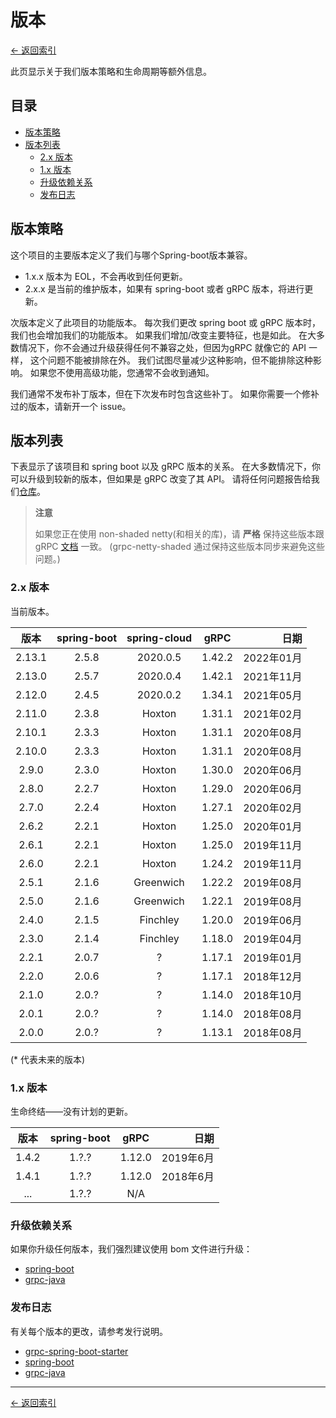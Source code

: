 # 版本

[<- 返回索引](index.md)

此页显示关于我们版本策略和生命周期等额外信息。

## 目录 <!-- omit in toc -->

- [版本策略](#versioning-policy)
- [版本列表](#version-table)
  - [2.x 版本](#version-2x)
  - [1.x 版本](#version-1x)
  - [升级依赖关系](#upgrading-dependencies)
  - [发布日志](#release-notes)

## 版本策略

这个项目的主要版本定义了我们与哪个Spring-boot版本兼容。

- 1.x.x  版本为 EOL，不会再收到任何更新。
- 2.x.x 是当前的维护版本，如果有 spring-boot 或者 gRPC 版本，将进行更新。

次版本定义了此项目的功能版本。 每次我们更改 spring boot 或 gRPC 版本时，我们也会增加我们的功能版本。 如果我们增加/改变主要特征，也是如此。 在大多数情况下，你不会通过升级获得任何不兼容之处，但因为gRPC 就像它的 API 一样， 这个问题不能被排除在外。 我们试图尽量减少这种影响，但不能排除这种影响。 如果您不使用高级功能，您通常不会收到通知。

我们通常不发布补丁版本，但在下次发布时包含这些补丁。 如果你需要一个修补过的版本，请新开一个 issue。

## 版本列表

下表显示了该项目和 spring boot 以及 gRPC 版本的关系。 在大多数情况下，你可以升级到较新的版本，但如果是 gRPC 改变了其 API。 请将任何问题报告给我们[仓库](https://github.com/yidongnan/grpc-spring-boot-starter/issues)。

> **注意**
>
> 如果您正在使用 non-shaded netty(和相关的库)，请 **严格** 保持这些版本跟 gRPC [文档](https://github.com/grpc/grpc-java/blob/master/SECURITY.md#netty) 一致。 (grpc-netty-shaded 通过保持这些版本同步来避免这些问题。)

### 2.x 版本

当前版本。

|   版本    | spring-boot | spring-cloud |  gRPC  |       日期  |
|:---------:|:-----------:|:-----------:|:------:| ----------:|
|   2.13.1  |    2.5.8    |   2020.0.5  | 1.42.2 |  2022年01月 |
|   2.13.0  |    2.5.7    |   2020.0.4  | 1.42.1 |  2021年11月 |
|   2.12.0  |    2.4.5    |   2020.0.2  | 1.34.1 |  2021年05月 |
|   2.11.0  |    2.3.8    |    Hoxton   | 1.31.1 |  2021年02月 |
|   2.10.1  |    2.3.3    |    Hoxton   | 1.31.1 |  2020年08月 |
|   2.10.0  |    2.3.3    |    Hoxton   | 1.31.1 |  2020年08月 |
|   2.9.0   |    2.3.0    |    Hoxton   | 1.30.0 |  2020年06月 |
|   2.8.0   |    2.2.7    |    Hoxton   | 1.29.0 |  2020年06月 |
|   2.7.0   |    2.2.4    |    Hoxton   | 1.27.1 |  2020年02月 |
|   2.6.2   |    2.2.1    |    Hoxton   | 1.25.0 |  2020年01月 |
|   2.6.1   |    2.2.1    |    Hoxton   | 1.25.0 |  2019年11月 |
|   2.6.0   |    2.2.1    |    Hoxton   | 1.24.2 |  2019年11月 |
|   2.5.1   |    2.1.6    |  Greenwich  | 1.22.2 |  2019年08月 |
|   2.5.0   |    2.1.6    |  Greenwich  | 1.22.1 |  2019年08月 |
|   2.4.0   |    2.1.5    |   Finchley  | 1.20.0 |  2019年06月 |
|   2.3.0   |    2.1.4    |   Finchley  | 1.18.0 |  2019年04月 |
|   2.2.1   |    2.0.7    |      ?      |1.17.1 |  2019年01月 |
|   2.2.0   |    2.0.6    |      ?      |1.17.1 |  2018年12月 |
|   2.1.0   |    2.0.?    |      ?      |1.14.0 |  2018年10月 |
|   2.0.1   |    2.0.?    |      ?      |1.14.0 |  2018年08月 |
|   2.0.0   |    2.0.?    |      ?      |1.13.1 |  2018年08月 |

(* 代表未来的版本)

### 1.x 版本

生命终结——没有计划的更新。

|  版本   | spring-boot |  gRPC  |      日期 |
|:-----:|:-----------:|:------:| -------:|
| 1.4.2 |    1.?.?    | 1.12.0 | 2019年6月 |
| 1.4.1 |    1.?.?    | 1.12.0 | 2018年6月 |
|  ...  |    1.?.?    |  N/A   |         |

### 升级依赖关系

如果你升级任何版本，我们强烈建议使用 bom 文件进行升级：

- [spring-boot](https://mvnrepository.com/artifact/org.springframework.boot/spring-boot-starter-parent)
- [grpc-java](https://mvnrepository.com/artifact/io.grpc/grpc-bom)

### 发布日志

有关每个版本的更改，请参考发行说明。

- [grpc-spring-boot-starter](https://github.com/yidongnan/grpc-spring-boot-starter/releases)
- [spring-boot](https://github.com/spring-projects/spring-boot/releases)
- [grpc-java](https://github.com/grpc/grpc-java/releases)

----------

[<- 返回索引](index.md)
